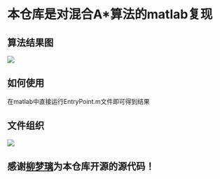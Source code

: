 # 本仓库是对混合A*算法的matlab复现
## 算法结果图
![](https://github.com/wanghuohuo0716/hybrid_A_star/blob/master/image/Parking.gif)
## 如何使用
在matlab中直接运行EntryPoint.m文件即可得到结果
## 文件组织
![](https://github.com/wanghuohuo0716/hybrid_A_star/blob/master/image/Mind.png)

## 感谢[柳梦璃](https://zhuanlan.zhihu.com/p/40776683)为本仓库开源的源代码！
